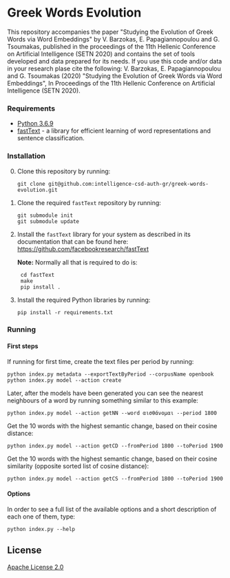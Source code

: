 # Greek Words Evolution

This repository accompanies the paper "Studying the Evolution of Greek Words via Word Embeddings" by V. Barzokas, E. Papagiannopoulou and G. Tsoumakas, published in the proceedings of the 11th Hellenic Conference on Artificial Intelligence (SETN 2020) and contains the set of tools developed and data prepared for its needs. If you use this code and/or data in your research plase cite the following: V. Barzokas, E. Papagiannopoulou and G. Tsoumakas (2020) "Studying the Evolution of Greek Words via Word Embeddings", In Proceedings of the 11th Hellenic Conference on Artificial Intelligence (SETN 2020).


### Requirements
* [Python 3.6.9](https://www.python.org/downloads/release/python-369/)
* [fastText](https://fasttext.cc/) - a library for efficient learning of word representations and sentence classification.

### Installation
0. Clone this repository by running:

    ```
    git clone git@github.com:intelligence-csd-auth-gr/greek-words-evolution.git
    ```
   
0. Clone the required `fastText` repository by running:

    ```
    git submodule init
    git submodule update
    ```
   
0. Install the `fastText` library for your system as described in its documentation that can be found here: https://github.com/facebookresearch/fastText

    **Note:** Normally all that is required to do is:
    
        cd fastText
        make
        pip install .
            
0. Install the required Python libraries by running:

    ```
    pip install -r requirements.txt
    ```

### Running
#### First steps
If running for first time, create the text files per period by running:
    
    python index.py metadata --exportTextByPeriod --corpusName openbook
    python index.py model --action create

Later, after the models have been generated you can see the nearest neighbours of a word by running something similar to this example:
    
    python index.py model --action getNN --word αισθάνομαι --period 1800

Get the 10 words with the highest semantic change, based on their cosine distance:
        
    python index.py model --action getCD --fromPeriod 1800 --toPeriod 1900
                
Get the 10 words with the highest semantic change, based on their cosine similarity (opposite sorted list of cosine distance):
        
    python index.py model --action getCS --fromPeriod 1800 --toPeriod 1900

#### Options 
In order to see a full list of the available options and a short description of each one of them, type:

    python index.py --help

## License

[Apache License 2.0](LICENSE)
